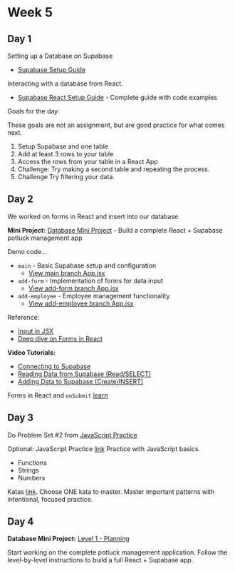 # Week 5

## Day 1

Setting up a Database on Supabase

* [Supabase Setup Guide](./week5/supabase-setup/SUPABASE_SETUP_GUIDE.md)

Interacting with a database from React. 

* [Supabase React Setup Guide](./week5/supabase-setup/SUPABASE_REACT_SETUP_GUIDE.md) - Complete guide with code examples

Goals for the day:

These goals are not an assignment, but are good practice for what comes next.

1. Setup Supabase and one table
2. Add at least 3 rows to your table
3. Access the rows from your table in a React App
4. Challenge: Try making a second table and repeating the process.
5. Challenge Try filtering your data.


## Day 2

We worked on forms in React and insert into our database.

**Mini Project:** [Database Mini Project](./week5/db-mini-project/OVERALL_PLAN.md) - Build a complete React + Supabase potluck management app

Demo code...

- `main` - Basic Supabase setup and configuration
  - [View main branch App.jsx](https://github.com/rmccrear/practice-with-db/blob/main/src/App.jsx)
- `add-form` - Implementation of forms for data input
  - [View add-form branch App.jsx](https://github.com/rmccrear/practice-with-db/blob/add-form/src/App.jsx)
- `add-employee` - Employee management functionality
  - [View add-employee branch App.jsx](https://github.com/rmccrear/practice-with-db/blob/add-employee/src/App.jsx)


Reference: 
* [Input in JSX](https://react.dev/reference/react-dom/components/input#displaying-inputs-of-different-types)
* [Deep dive on Forms in React](https://dev.to/ajones_codes/a-better-guide-to-forms-in-react-47f0)


**Video Tutorials:**
* [Connecting to Supabase](https://www.youtube.com/watch?v=Gz9bvYybaws&list=PL4cUxeGkcC9hUb6sHthUEwG7r9VDPBMKO&index=2)
* [Reading Data from Supabase (Read/SELECT)](https://www.youtube.com/watch?v=VjohMDwjty4&list=PL4cUxeGkcC9hUb6sHthUEwG7r9VDPBMKO&index=3)
* [Adding Data to Supabase (Create/INSERT)](https://www.youtube.com/watch?v=dRVOhY-3iXY&list=PL4cUxeGkcC9hUb6sHthUEwG7r9VDPBMKO&index=4)

Forms in React and `onSubmit` [learn](https://react.dev/reference/react-dom/components/input#reading-the-input-values-when-submitting-a-form)

## Day 3

Do Problem Set #2 from [JavaScript Practice](./javascript-practice/README.md)

Optional: JavaScript Practice [link](https://learnjavascript.online/app.html?id=1435) Practice with JavaScript basics.

* Functions
* Strings
* Numbers

Katas [link](./week5/kata/README.md). Choose ONE kata to master. Master important patterns with intentional, focused practice.

## Day 4

**Database Mini Project:** [Level 1 - Planning](https://rmccrear.github.io/codex-lv3-may-2025/week5/db-mini-project/db-levels/db-mini-project-lv-1.html)

Start working on the complete potluck management application. Follow the level-by-level instructions to build a full React + Supabase app.